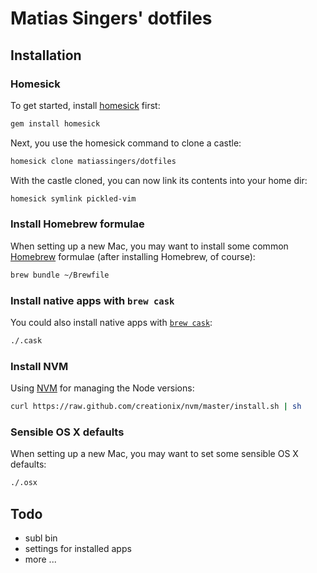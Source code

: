 # Matias Singers' dotfiles

## Installation

### Homesick
To get started, install [homesick](https://github.com/technicalpickles/homesick) first:
```bash
gem install homesick
```

Next, you use the homesick command to clone a castle:
```bash
homesick clone matiassingers/dotfiles
```

With the castle cloned, you can now link its contents into your home dir:
```bash
homesick symlink pickled-vim
```

### Install Homebrew formulae

When setting up a new Mac, you may want to install some common [Homebrew](http://brew.sh/) formulae (after installing Homebrew, of course):

```bash
brew bundle ~/Brewfile
```

### Install native apps with `brew cask`

You could also install native apps with [`brew cask`](https://github.com/phinze/homebrew-cask):

```bash
./.cask
```

### Install NVM

Using [NVM](https://github.com/creationix/nvm) for managing the Node versions:

```bash
curl https://raw.github.com/creationix/nvm/master/install.sh | sh
```

### Sensible OS X defaults

When setting up a new Mac, you may want to set some sensible OS X defaults:

```bash
./.osx
```

## Todo
- subl bin
- settings for installed apps
- more ...